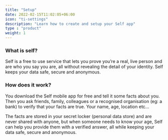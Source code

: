 ```yaml
---
title: "Setup"
date: 2022-02-15T11:02:05+06:00
icon: "ti-settings"
description: "Learn how to create and setup your Self app"
type : "product"
weight: 1
---
```


### What is self?

Self is a free to use service that lets you prove you’re a real, live person and are who you say you are, all without revealing the detail of your identity. Self keeps your data safe, secure and anonymous.


### How does it work?
You download the Self mobile app for free and tell it some facts about you. Then you ask friends, family, colleagues or a recognised organisation (eg: a bank) to verify that your facts are true. Your name, age, location etc…

The facts are stored in your secret locker (personal data store) and are never shared with anyone, but when someone needs to know your age, Self can help you provide them with a verified answer, all while keeping your data safe, secure and anonymous.

